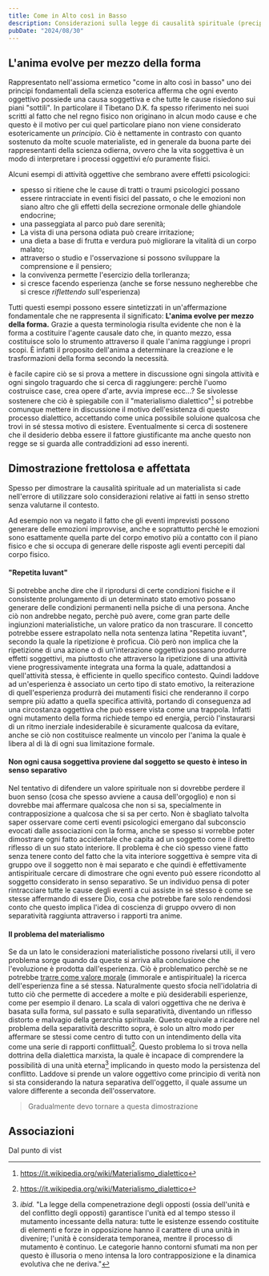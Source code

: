 ```yaml
---
title: Come in Alto così in Basso
description: Considerazioni sulla legge di causalità spirituale (precipitazione)
pubDate: "2024/08/30"
---
```


## L'anima evolve per mezzo della forma

Rappresentato nell'assioma ermetico "come in alto così in basso" uno dei principi fondamentali della scienza esoterica afferma che ogni evento oggettivo possiede una causa soggettiva e che tutte le cause risiedono sui piani "sottili".
In particolare il Tibetano D.K. fa spesso riferimento nei suoi scritti al fatto che nel regno fisico non originano in alcun modo cause e che questo è il motivo per cui quel particolare piano non viene considerato esotericamente un _principio_.
Ciò è nettamente in contrasto con quanto sostenuto da molte scuole materialiste, ed in generale da buona parte dei rappresentanti della scienza odierna, ovvero che la vita soggettiva è un modo di interpretare i processi oggettivi e/o puramente fisici.

Alcuni esempi di attività oggettive che sembrano avere effetti psicologici:

- spesso si ritiene che le cause di tratti o traumi psicologici possano essere rintracciate in eventi fisici del passato, o che le emozioni non siano altro che gli effetti della secrezione ormonale delle ghiandole endocrine;
- una passeggiata al parco può dare serenità;
- La vista di una persona odiata può creare irritazione;
- una dieta a base di frutta e verdura può migliorare la vitalità di un corpo malato;
- attraverso o studio e l'osservazione si possono sviluppare la comprensione e il pensiero;
- la convivenza permette l'esercizio della torlleranza;
- si cresce facendo esperienza (anche se forse nessuno negherebbe che si cresce _riflettendo_ sull'esperienza)

Tutti questi esempi possono essere sintetizzati in un'affermazione fondamentale che ne rappresenta il significato: **L'anima evolve per mezzo della forma.** Grazie a questa terminologia risulta evidente che non è la forma a costituire l'agente causale dato che, in quanto mezzo, essa costituisce solo lo strumento attraverso il quale l'anima raggiunge i propri scopi. È infatti il proposito dell'anima a determinare la creazione e le trasformazioni della forma secondo la necessità.

è facile capire ciò se si prova a mettere in discussione ogni singola attività e ogni singolo traguardo che si cerca di raggiungere: perchè l'uomo costruisce case, crea opere d'arte, avvia imprese ecc...? Se sivolesse sostenere che ciò è spiegabile con il "materialismo dialettico"[^1] si potrebbe comunque mettere in discussione il motivo dell'esistenza di questo processo dialettico, accettando come unica possibile soluione qualcosa che trovi in sé stessa motivo di esistere. Eventualmente si cerca di sostenere che il desiderio debba essere il fattore giustificante ma anche questo non regge se si guarda alle contraddizioni ad esso inerenti.

## Dimostrazione frettolosa e affettata

Spesso per dimostrare la causalità spirituale ad un materialista si cade nell'errore di utilizzare solo considerazioni relative ai fatti in senso stretto senza valutarne il contesto.

Ad esempio non va negato il fatto che gli eventi imprevisti possono generare delle emozioni improvvise, anche e soprattutto perchè le emozioni sono esattamente quella parte del corpo emotivo più a contatto con il piano fisico e che si occupa di generare delle risposte agli eventi percepiti dal corpo fisico.

#### "Repetita Iuvant"

Si potrebbe anche dire che il riprodursi di certe condizioni fisiche e il consistente prolungamento di un determinato stato emotivo possano generare delle condizioni permanenti nella psiche di una persona. Anche ciò non andrebbe negato, perchè può avere, come gran parte delle ingiunzioni materialistiche, un valore pratico da non trascurare. Il concetto potrebbe essere estrapolato nella nota sentenza latina "Repetita iuvant", secondo la quale la ripetizione è proficua. Ciò però non implica che la ripetizione di una azione o di un'interazione oggettiva possano produrre effetti soggettivi, ma piuttosto che attraverso la ripetizione di una attività viene progressivamente integrata una forma la quale, adattandosi a quell'attività stessa, è efficiente in quello specifico contesto. Quindi laddove ad un'esperienza è associato un certo tipo di stato emotivo, la reiterazione di quell'esperienza produrrà dei mutamenti fisici che renderanno il corpo sempre più adatto a quella specifica attività, portando di conseguenza ad una circostanza oggettiva che può essere vista come una trappola. Infatti ogni mutamento della forma richiede tempo ed energia, perciò l'instaurarsi di un ritmo inerziale indesiderabile è sicuramente qualcosa da evitare, anche se ciò non costituisce realmente un vincolo per l'anima la quale è libera al di là di ogni sua limitazione formale.

#### Non ogni causa soggettiva proviene dal soggetto se questo è inteso in senso separativo

Nel tentativo di difendere un valore spirituale non si dovrebbe perdere il buon senso (cosa che spesso avviene a causa dell'orgoglio) e non si dovrebbe mai affermare qualcosa che non si sa, specialmente in contrapposizione a qualcosa che si sa per certo. Non è sbagliato talvolta saper osservare come certi eventi psicologici emergano dal subconscio evocati dalle associazioni con la forma, anche se spesso si vorrebbe poter dimostrare ogni fatto accidentale che capita ad un soggetto come il diretto riflesso di un suo stato interiore. Il problema è che ciò spesso viene fatto senza tenere conto del fatto che la vita interiore soggettiva è sempre vita di gruppo ove il soggetto non è mai separato e che quindi è effettivamente antispirituale cercare di dimostrare che ogni evento può essere ricondotto al soggetto considerato in senso separativo. Se un individuo pensa di poter rintracciare tutte le cause degli eventi a cui assiste in sé stesso è come se stesse affermando di essere Dio, cosa che potrebbe fare solo rendendosi conto che questo implica l'idea di coscienza di gruppo ovvero di non separatività raggiunta attraverso i rapporti tra anime.

#### Il problema del materialismo

Se da un lato le considerazioni materialistiche possono rivelarsi utili, il vero problema sorge quando da queste si arriva alla conclusione che l'evoluzione è prodotta dall'esperienza. Ciò è problematico perchè se ne potrebbe [trarre come valore morale](/blog/dal-sapere-alla-morale) (immorale e antispirituale) la ricerca dell'esperienza fine a sé stessa. Naturalmente questo sfocia nell'idolatria di tutto ciò che permette di accedere a molte e più desiderabili esperienze, come per esempio il denaro. La scala di valori oggettiva che ne deriva è basata sulla forma, sul passato e sulla separatività, diventando un riflesso distorto e malvagio della gerarchia spirituale. Questo equivale a ricadere nel problema della separatività descritto sopra, è solo un altro modo per affermare se stessi come centro di tutto con un intendimento della vita come una serie di rapporti conflittuali[^1]. Questo problema lo si trova nella dottrina della dialettica marxista, la quale è incapace di comprendere la possibilità di una unità eterna[^2] implicando in questo modo la persistenza del conflitto. Laddove si prende un valore oggettivo come principio di verità non si sta considerando la natura separativa dell'oggetto, il quale assume un valore differente a seconda dell'osservatore.

> Gradualmente devo tornare a questa dimostrazione

## Associazioni

Dal punto di vist

[^1]: https://it.wikipedia.org/wiki/Materialismo_dialettico

[^2]: _ibid._ "La legge della compenetrazione degli opposti (ossia dell'unità e del conflitto degli opposti) garantisce l'unità ed al tempo stesso il mutamento incessante della natura: tutte le esistenze essendo costituite di elementi e forze in opposizione hanno il carattere di una unità in divenire; l'unità è considerata temporanea, mentre il processo di mutamento è continuo. Le categorie hanno contorni sfumati ma non per questo è illusoria o meno intensa la loro contrapposizione e la dinamica evolutiva che ne deriva."
